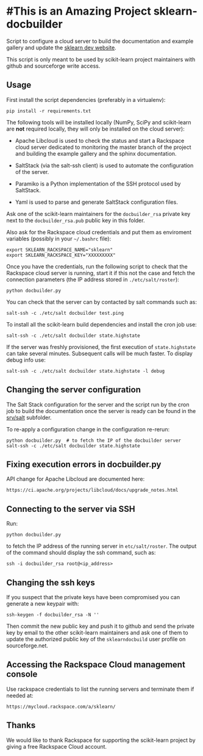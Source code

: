 #This is an Amazing Project
sklearn-docbuilder
==================

Script to configure a cloud server to build the documentation and example
gallery and update the [sklearn dev website](http://scikit-learn.org/dev).

This script is only meant to be used by scikit-learn project maintainers with
github and sourceforge write access.


Usage
-----

First install the script dependencies (preferably in a virtualenv):

    pip install -r requirements.txt

The following tools will be installed locally (NumPy, SciPy and scikit-learn
are **not** required locally, they will only be installed on the cloud server):

- Apache Libcloud is used to check the status and start a Rackspace cloud
  server dedicated to monitoring the master branch of the project and building
  the example gallery and the sphinx documentation.

- SaltStack (via the salt-ssh client) is used to automate the configuration of
  the server.

- Paramiko is a Python implementation of the SSH protocol used by SaltStack.

- Yaml is used to parse and generate SaltStack configuration files.

Ask one of the scikit-learn maintainers for the `docbuilder_rsa` private
key next to the `docbuilder_rsa.pub` public key in this folder.

Also ask for the Rackspace cloud credentials   and put them as enviroment
variables (possibly in your `~/.bashrc` file):

    export SKLEARN_RACKSPACE_NAME="sklearn"
    export SKLEARN_RACKSPACE_KEY="XXXXXXXXX"
    
Once you have the credentials, run the following script to check that the
Rackspace cloud server is running, start it if this not the case and fetch the
connection parameters (the IP address stored in `./etc/salt/roster`):

    python docbuilder.py

You can check that the server can by contacted by salt commands such
as:

    salt-ssh -c ./etc/salt docbuilder test.ping

To install all the scikit-learn build dependencies and install the cron job
use:

    salt-ssh -c ./etc/salt docbuilder state.highstate

If the server was freshly provisioned, the first execution of `state.highstate`
can take several minutes. Subsequent calls will be much faster. To display
debug info use:

    salt-ssh -c ./etc/salt docbuilder state.highstate -l debug


Changing the server configuration
---------------------------------

The Salt Stack configuration for the server and the script run by the cron job
to build the documentation once the server is ready can be found in the
[srv/salt](
https://github.com/scikit-learn/sklearn-docbuilder/tree/master/srv/salt)
subfolder.

To re-apply a configuration change in the configuration re-rerun:

    python docbuilder.py  # to fetch the IP of the docbuilder server
    salt-ssh -c ./etc/salt docbuilder state.highstate


Fixing execution errors in docbuilder.py
----------------------------------------

API change for Apache Libcloud are documented here:

    https://ci.apache.org/projects/libcloud/docs/upgrade_notes.html


Connecting to the server via SSH
--------------------------------

Run:

    python docbuilder.py

to fetch the IP address of the running server in `etc/salt/roster`. The output
of the command should display the ssh command, such as:

    ssh -i docbuilder_rsa root@<ip_address>


Changing the ssh keys
---------------------

If you suspect that the private keys have been compromised you can generate
a new keypair with:

    ssh-keygen -f docbuilder_rsa -N ''

Then commit the new public key and push it to github and send the private key by
email to the other scikit-learn maintainers and ask one of them to update the
authorized public key of the `sklearndocbuild` user profile on sourceforge.net.


Accessing the Rackspace Cloud management console
------------------------------------------------

Use rackspace credentials to list the running servers and terminate them if
needed at:

    https://mycloud.rackspace.com/a/sklearn/


Thanks
------

We would like to thank Rackspace for supporting the scikit-learn project by
giving a free Rackspace Cloud account.
